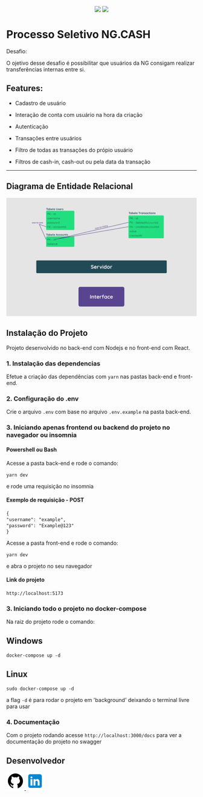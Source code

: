 <p align="center">
<img src="https://img.shields.io/badge/nodejs-18.2.0-blue">
<img src="https://img.shields.io/badge/react-18.0.0-blue">
</p>

# Processo Seletivo NG.CASH

Desafio:

O ojetivo desse desafio é possibilitar que usuários da NG consigam realizar transferências internas entre si.

## Features:

- Cadastro de usuário

- Interação de conta com usuário na hora da criação

- Autenticação

- Transações entre usuários

- Filtro de todas as transações do própio usuário

- Filtros de cash-in, cash-out ou pela data da transação

---

## Diagrama de Entidade Relacional

<img src="./front-end/src/assets/digrama.png">

## Instalação do Projeto

Projeto desenvolvido no back-end com Nodejs e no front-end com React.

### 1. Instalação das dependencias

Efetue a criação das dependências com `yarn` nas pastas back-end e front-end.

### 2. Configuração do .env

Crie o arquivo `.env` com base no arquivo `.env.example` na pasta back-end.

### 3. Iniciando apenas frontend ou backend do projeto no navegador ou insomnia

#### Powershell ou Bash

Acesse a pasta back-end e rode o comando:

```
yarn dev
```

e rode uma requisição no insomnia

#### Exemplo de requisição - POST

```
{
"username": "example",
"password": "Example@123"
}
```

Acesse a pasta front-end e rode o comando:

```
yarn dev
```

e abra o projeto no seu navegador

#### Link do projeto

```
http://localhost:5173
```

### 3. Iniciando todo o projeto no docker-compose

Na raiz do projeto rode o comando:

## Windows

```
docker-compose up -d
```

## Linux

```
sudo docker-compose up -d
```

a flag `-d` é para rodar o projeto em 'background' deixando o terminal livre para usar

### 4. Documentação

Com o projeto rodando acesse `http://localhost:3000/docs` para ver a documentação do projeto no swagger

## Desenvolvedor

<a href="https://github.com/Rodrigodeveloperjr">
    <img src="front-end/src/assets/icons8-github-48.png" />
</a>
<a href="https://www.linkedin.com/in/rodrigo-de-jesus-silva">
    <img src="front-end/src/assets/icons8-linkedin-48.png" />
</a>
